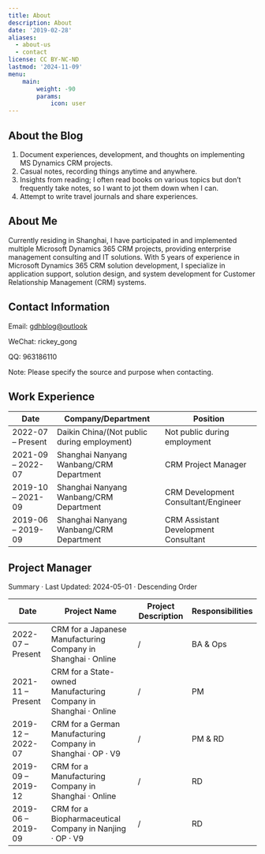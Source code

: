 ```yaml
---
title: About
description: About
date: '2019-02-28'
aliases:
  - about-us
  - contact
license: CC BY-NC-ND
lastmod: '2024-11-09'
menu:
    main: 
        weight: -90
        params:
            icon: user
---
```


## About the Blog

1. Document experiences, development, and thoughts on implementing MS Dynamics CRM projects.
2. Casual notes, recording things anytime and anywhere.
3. Insights from reading; I often read books on various topics but don’t frequently take notes, so I want to jot them down when I can.
4. Attempt to write travel journals and share experiences.

## About Me

Currently residing in Shanghai, I have participated in and implemented multiple Microsoft Dynamics 365 CRM projects, providing enterprise management consulting and IT solutions. With 5 years of experience in Microsoft Dynamics 365 CRM solution development, I specialize in application support, solution design, and system development for Customer Relationship Management (CRM) systems.

## Contact Information

Email: [gdhblog@outlook](mailto:gdhblog@outlook)

WeChat: rickey_gong

QQ: 963186110

Note: Please specify the source and purpose when contacting.

## Work Experience

| Date              | Company/Department                          | Position                             |
| ----------------- | ------------------------------------------- | ------------------------------------ |
| 2022-07 – Present | Daikin China/(Not public during employment) | Not public during employment         |
| 2021-09 – 2022-07 | Shanghai Nanyang Wanbang/CRM Department     | CRM Project Manager                  |
| 2019-10 – 2021-09 | Shanghai Nanyang Wanbang/CRM Department     | CRM Development Consultant/Engineer  |
| 2019-06 – 2019-09 | Shanghai Nanyang Wanbang/CRM Department     | CRM Assistant Development Consultant |

## Project Manager

Summary · Last Updated: 2024-05-01 · Descending Order

| Date              | Project Name                                                 | Project Description | Responsibilities |
| ----------------- | ------------------------------------------------------------ | ------------------- | ---------------- |
| 2022-07 – Present | CRM for a Japanese Manufacturing Company in Shanghai · Online | /                   | BA & Ops         |
| 2021-11 – Present | CRM for a State-owned Manufacturing Company in Shanghai · Online | /                   | PM               |
| 2019-12 – 2022-07 | CRM for a German Manufacturing Company in Shanghai · OP · V9 | /                   | PM & RD          |
| 2019-09 – 2019-12 | CRM for a Manufacturing Company in Shanghai · Online         | /                   | RD               |
| 2019-06 – 2019-09 | CRM for a Biopharmaceutical Company in Nanjing · OP · V9     | /                   | RD               |
